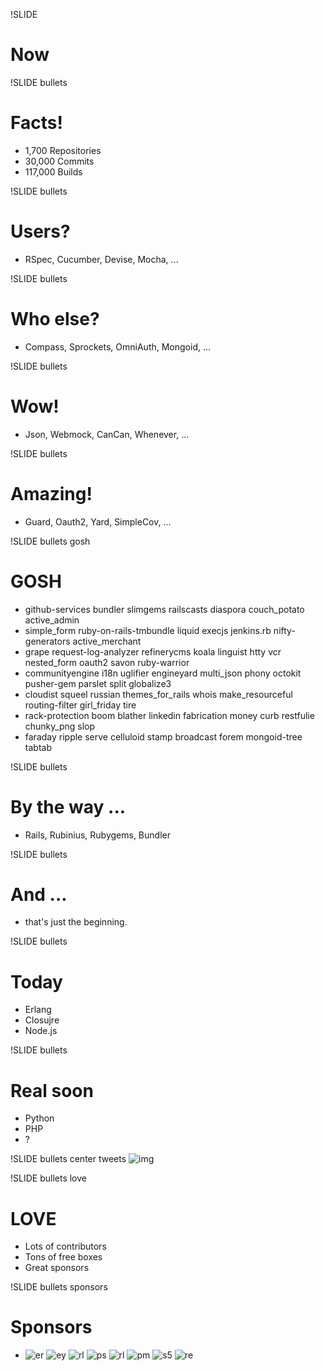 !SLIDE
# Now

!SLIDE bullets
# Facts!
* 1,700 Repositories
* 30,000 Commits
* 117,000 Builds

!SLIDE bullets
# Users?
* RSpec, Cucumber, Devise, Mocha, ...

!SLIDE bullets
# Who else?
* Compass, Sprockets, OmniAuth, Mongoid, ...

!SLIDE bullets
# Wow!
* Json, Webmock, CanCan, Whenever, ...

!SLIDE bullets
# Amazing!
* Guard, Oauth2, Yard, SimpleCov, ...

!SLIDE bullets gosh
# GOSH
* github-services bundler slimgems railscasts diaspora couch_potato active_admin
* simple_form ruby-on-rails-tmbundle liquid execjs jenkins.rb nifty-generators active_merchant
* grape request-log-analyzer refinerycms koala linguist htty vcr nested_form oauth2 savon ruby-warrior
* communityengine i18n uglifier engineyard multi_json phony octokit pusher-gem parslet split globalize3
* cloudist squeel russian themes_for_rails whois make_resourceful routing-filter girl_friday tire
* rack-protection boom blather linkedin fabrication money curb restfulie chunky_png slop
* faraday ripple serve celluloid stamp broadcast forem mongoid-tree tabtab

!SLIDE bullets
# By the way ...
* Rails, Rubinius, Rubygems, Bundler

!SLIDE bullets
# And ...
* that's just the beginning.

!SLIDE bullets
# Today
* Erlang
* Closujre
* Node.js

!SLIDE bullets
# Real soon
* Python
* PHP
* ?

!SLIDE bullets center tweets
![img](../images/tweets/mislav.png)

!SLIDE bullets love
# LOVE
* Lots of contributors
* Tons of free boxes
* Great sponsors

!SLIDE bullets sponsors
# Sponsors
* ![er](../images/banners/enterprise-rails.png)
  ![ey](../images/banners/engineyard.png)
  ![rl](../images/banners/railslove.png)
  ![ps](../images/banners/pusher.png)
  ![rl](../images/banners/thoughtbot.png)
  ![pm](../images/banners/postmark.png)
  ![s5](../images/banners/site5-logo.jpeg)
  ![re](../images/banners/redistogo.png)

